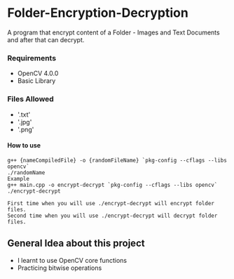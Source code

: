 # Folder-Encryption-Decryption
A program that encrypt content of a Folder - Images and Text Documents and after that can decrypt.


### Requirements
  * OpenCV 4.0.0 
  * Basic Library
  
### Files Allowed 
  * '.txt'
  * '.jpg'
  * '.png'


#### How to use
```
g++ {nameCompiledFile} -o {randomFileName} `pkg-config --cflags --libs opencv`
./randomName
Example
g++ main.cpp -o encrypt-decrypt `pkg-config --cflags --libs opencv`
./encrypt-decrypt

First time when you will use ./encrypt-decrypt will encrypt folder files.
Second time when you will use ./encrypt-decrypt will decrypt folder files.
```

## General Idea about this project
 * I learnt to use OpenCV core functions
 * Practicing bitwise operations
